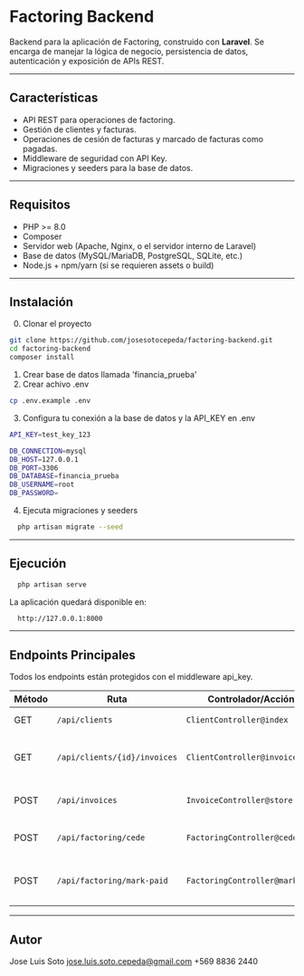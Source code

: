 # Factoring Backend

Backend para la aplicación de Factoring, construido con **Laravel**. Se encarga de manejar la lógica de negocio, persistencia de datos, autenticación y exposición de APIs REST.

---

## Características

- API REST para operaciones de factoring.  
- Gestión de clientes y facturas.  
- Operaciones de cesión de facturas y marcado de facturas como pagadas.  
- Middleware de seguridad con API Key.  
- Migraciones y seeders para la base de datos.  

---

## Requisitos

- PHP >= 8.0  
- Composer  
- Servidor web (Apache, Nginx, o el servidor interno de Laravel)  
- Base de datos (MySQL/MariaDB, PostgreSQL, SQLite, etc.)  
- Node.js + npm/yarn (si se requieren assets o build)  

---

## Instalación

0. Clonar el proyecto
```bash
git clone https://github.com/josesotocepeda/factoring-backend.git
cd factoring-backend
composer install
```
1. Crear base de datos llamada 'financia_prueba'
2. Crear achivo .env
```bash
cp .env.example .env
```
3. Configura tu conexión a la base de datos y la API_KEY en .env
```bash
API_KEY=test_key_123

DB_CONNECTION=mysql
DB_HOST=127.0.0.1
DB_PORT=3306
DB_DATABASE=financia_prueba
DB_USERNAME=root
DB_PASSWORD=
```
4. Ejecuta migraciones y seeders
```bash
  php artisan migrate --seed
```

---

## Ejecución
```bash
  php artisan serve
```

La aplicación quedará disponible en:
```bash
  http://127.0.0.1:8000
```

---

## Endpoints Principales
Todos los endpoints están protegidos con el middleware api_key.

| Método | Ruta                         | Controlador/Acción             | Descripción                              |
| ------ | ---------------------------- | ------------------------------ | ---------------------------------------- |
| GET    | `/api/clients`               | `ClientController@index`       | Listar todos los clientes                |
| GET    | `/api/clients/{id}/invoices` | `ClientController@invoices`    | Listar facturas de un cliente específico |
| POST   | `/api/invoices`              | `InvoiceController@store`      | Registrar una nueva factura              |
| POST   | `/api/factoring/cede`        | `FactoringController@cede`     | Ceder una factura al factoring           |
| POST   | `/api/factoring/mark-paid`   | `FactoringController@markPaid` | Marcar una factura como pagada           |

---

## Autor
Jose Luis Soto
jose.luis.soto.cepeda@gmail.com
+569 8836 2440



